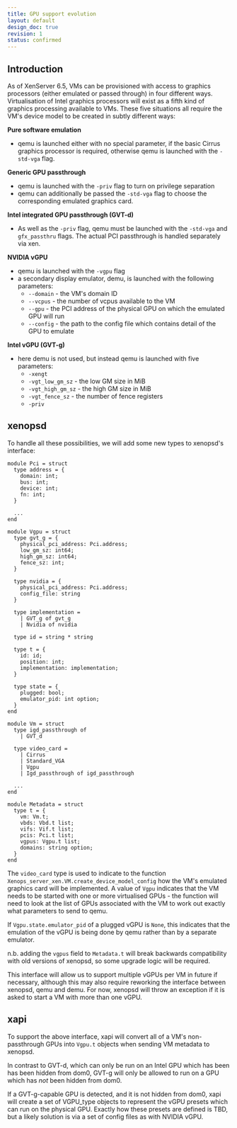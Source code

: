 ```yaml
---
title: GPU support evolution
layout: default
design_doc: true
revision: 1
status: confirmed
---
```


Introduction
------------

As of XenServer 6.5, VMs can be provisioned with access to graphics processors
(either emulated or passed through) in four different ways. Virtualisation of
Intel graphics processors will exist as a fifth kind of graphics processing
available to VMs. These five situations all require the VM's device model to be
created in subtly different ways:

__Pure software emulation__

- qemu is launched either with no special parameter, if the basic Cirrus
  graphics processor is required, otherwise qemu is launched with the
  `-std-vga` flag.

__Generic GPU passthrough__

- qemu is launched with the `-priv` flag to turn on privilege separation
- qemu can additionally be passed the `-std-vga` flag to choose the
  corresponding emulated graphics card.

__Intel integrated GPU passthrough (GVT-d)__

- As well as the `-priv` flag, qemu must be launched with the `-std-vga` and
  `gfx_passthru` flags. The actual PCI passthrough is handled separately
  via xen.

__NVIDIA vGPU__

- qemu is launched with the `-vgpu` flag
- a secondary display emulator, demu, is launched with the following parameters:
  - `--domain` - the VM's domain ID
  - `--vcpus` - the number of vcpus available to the VM
  - `--gpu` - the PCI address of the physical GPU on which the emulated GPU will
    run
  - `--config` - the path to the config file which contains detail of the GPU to
      emulate

__Intel vGPU (GVT-g)__

- here demu is not used, but instead qemu is launched with five parameters:
  - `-xengt`
  - `-vgt_low_gm_sz` - the low GM size in MiB
  - `-vgt_high_gm_sz` - the high GM size in MiB
  - `-vgt_fence_sz` - the number of fence registers
  - `-priv`

xenopsd
-------

To handle all these possibilities, we will add some new types to xenopsd's
interface:

```
module Pci = struct
  type address = {
    domain: int;
    bus: int;
    device: int;
    fn: int;
  }

  ...
end

module Vgpu = struct
  type gvt_g = {
    physical_pci_address: Pci.address;
    low_gm_sz: int64;
    high_gm_sz: int64;
    fence_sz: int;
  }

  type nvidia = {
    physical_pci_address: Pci.address;
    config_file: string
  }

  type implementation =
    | GVT_g of gvt_g
    | Nvidia of nvidia

  type id = string * string

  type t = {
    id: id;
    position: int;
    implementation: implementation;
  }

  type state = {
    plugged: bool;
    emulator_pid: int option;
  }
end

module Vm = struct
  type igd_passthrough of
    | GVT_d

  type video_card =
    | Cirrus
    | Standard_VGA
    | Vgpu
    | Igd_passthrough of igd_passthrough

  ...
end

module Metadata = struct
  type t = {
    vm: Vm.t;
    vbds: Vbd.t list;
    vifs: Vif.t list;
    pcis: Pci.t list;
    vgpus: Vgpu.t list;
    domains: string option;
  }
end
```

The `video_card` type is used to indicate to the function
`Xenops_server_xen.VM.create_device_model_config` how the VM's emulated graphics
card will be implemented. A value of `Vgpu` indicates that the VM needs to be
started with one or more virtualised GPUs - the function will need to look at
the list of GPUs associated with the VM to work out exactly what parameters to
send to qemu.

If `Vgpu.state.emulator_pid` of a plugged vGPU is `None`, this indicates that
the emulation of the vGPU is being done by qemu rather than by a separate
emulator.

n.b. adding the `vgpus` field to `Metadata.t` will break backwards compatibility
with old versions of xenopsd, so some upgrade logic will be required.

This interface will allow us to support multiple vGPUs per VM in future if
necessary, although this may also require reworking the interface between
xenopsd, qemu and demu. For now, xenopsd will throw an exception if it is asked
to start a VM with more than one vGPU.

xapi
----

To support the above interface, xapi will convert all of a VM's non-passthrough
GPUs into `Vgpu.t` objects when sending VM metadata to xenopsd.

In contrast to GVT-d, which can only be run on an Intel GPU which has been
has been hidden from dom0, GVT-g will only be allowed to run on a GPU which has
_not_ been hidden from dom0.

If a GVT-g-capable GPU is detected, and it is not hidden from dom0, xapi will
create a set of VGPU_type objects to represent the vGPU presets which can run on
the physical GPU. Exactly how these presets are defined is TBD, but a likely
solution is via a set of config files as with NVIDIA vGPU.
